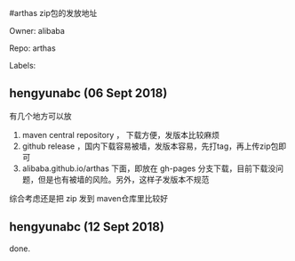 #arthas zip包的发放地址

Owner: alibaba

Repo: arthas

Labels: 

## hengyunabc (06 Sept 2018)

有几个地方可以放

1. maven central repository ， 下载方便，发版本比较麻烦
1. github release ，国内下载容易被墙，发版本容易，先打tag，再上传zip包即可
1. alibaba.github.io/arthas 下面，即放在 gh-pages 分支下载，目前下载没问题，但是也有被墙的风险。另外，这样子发版本不规范

综合考虑还是把 zip 发到 maven仓库里比较好

## hengyunabc (12 Sept 2018)

done.

